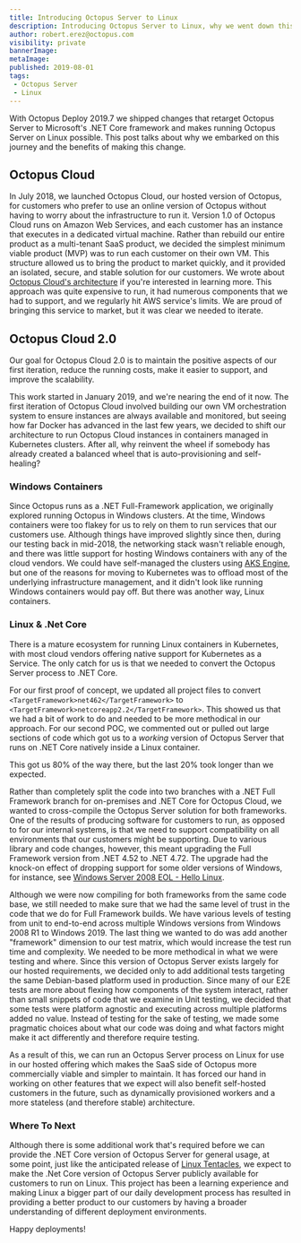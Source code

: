 ```yaml
---
title: Introducing Octopus Server to Linux
description: Introducing Octopus Server to Linux, why we went down this path and its benefits. 
author: robert.erez@octopus.com
visibility: private
bannerImage: 
metaImage: 
published: 2019-08-01
tags:
 - Octopus Server
 - Linux
---
```


With Octopus Deploy 2019.7 we shipped changes that retarget Octopus Server to Microsoft's .NET Core framework and makes running Octopus Server on Linux possible. This post talks about why we embarked on this journey and the benefits of making this change.

## Octopus Cloud

In July 2018, we launched Octopus Cloud, our hosted version of Octopus, for customers who prefer to use an online version of Octopus without having to worry about the infrastructure to run it. Version 1.0 of Octopus Cloud runs on Amazon Web Services, and each customer has an instance that executes in a dedicated virtual machine. Rather than rebuild our entire product as a multi-tenant SaaS product, we decided the simplest minimum viable product (MVP) was to run each customer on their own VM. This structure allowed us to bring the product to market quickly, and it provided an isolated, secure, and stable solution for our customers. We wrote about [Octopus Cloud's architecture](https://octopus.com/blog/building-the-octopus-cloud-in-aws) if you're interested in learning more. This approach was quite expensive to run, it had numerous components that we had to support, and we regularly hit AWS service's limits. We are proud of bringing this service to market, but it was clear we needed to iterate.

## Octopus Cloud 2.0

Our goal for Octopus Cloud 2.0 is to maintain the positive aspects of our first iteration, reduce the running costs, make it easier to support, and improve the scalability. 

This work started in January 2019, and we're nearing the end of it now. The first iteration of Octopus Cloud involved building our own VM orchestration system to ensure instances are always available and monitored, but seeing how far Docker has advanced in the last few years, we decided to shift our architecture to run Octopus Cloud instances in containers managed in Kubernetes clusters. After all, why reinvent the wheel if somebody has already created a balanced wheel that is auto-provisioning and self-healing?

### Windows Containers

Since Octopus runs as a .NET Full-Framework application, we originally explored running Octopus in Windows clusters. At the time, Windows containers were too flakey for us to rely on them to run services that our customers use. Although things have improved slightly since then, during our testing back in mid-2018, the networking stack wasn't reliable enough, and there was little support for hosting Windows containers with any of the cloud vendors. We could have self-managed the clusters using [AKS Engine](https://github.com/Azure/aks-engine), but one of the reasons for moving to Kubernetes was to offload most of the underlying infrastructure management, and it didn't look like running Windows containers would pay off. But there was another way, Linux containers.

### Linux & .Net Core

There is a mature ecosystem for running Linux containers in Kubernetes, with most cloud vendors offering native support for Kubernetes as a Service. The only catch for us is that we needed to convert the Octopus Server process to .NET Core.

For our first proof of concept, we updated all project files to convert `<TargetFramework>net462</TargetFramework>` to `<TargetFramework>netcoreapp2.2</TargetFramework>`. This showed us that we had a bit of work to do and needed to be more methodical in our approach. For our second POC, we commented out or pulled out large sections of code which got us to a _working_ version of Octopus Server that runs on .NET Core natively inside a Linux container. 

This got us 80% of the way there, but the last 20% took longer than we expected.

Rather than completely split the code into two branches with a .NET Full Framework branch for on-premises and .NET Core for Octopus Cloud, we wanted to cross-compile the Octopus Server solution for both frameworks. One of the results of producing software for customers to run, as opposed to for our internal systems, is that we need to support compatibility on all environments that our customers might be supporting. Due to various library and code changes, however, this meant upgrading the Full Framework version from .NET 4.52 to .NET 4.72. The upgrade had the knock-on effect of dropping support for some older versions of Windows, for instance, see [Windows Server 2008 EOL - Hello Linux](https://octopus.com/blog/windows-server-2008-eol-hello-linux). 

Although we were now compiling for both frameworks from the same code base, we still needed to make sure that we had the same level of trust in the code that we do for Full Framework builds. We have various levels of testing from unit to end-to-end across multiple Windows versions from Windows 2008 R1 to Windows 2019. The last thing we wanted to do was add another "framework" dimension to our test matrix, which would increase the test run time and complexity. We needed to be more methodical in what we were testing and where. Since this version of Octopus Server exists largely for our hosted requirements, we decided only to add additional tests targeting the same Debian-based platform used in production. Since many of our E2E tests are more about flexing how components of the system interact, rather than small snippets of code that we examine in Unit testing, we decided that some tests were platform agnostic and executing across multiple platforms added no value. Instead of testing for the sake of testing, we made some pragmatic choices about what our code was doing and what factors might make it act differently and therefore require testing.

As a result of this, we can run an Octopus Server process on Linux for use in our hosted offering which makes the SaaS side of Octopus more commercially viable and simpler to maintain. It has forced our hand in working on other features that we expect will also benefit self-hosted customers in the future, such as dynamically provisioned workers and a more stateless (and therefore stable) architecture.

### Where To Next

Although there is some additional work that's required before we can provide the .NET Core version of Octopus Server for general usage, at some point, just like the anticipated release of [Linux Tentacles](https://octopus.com/blog/tentacle-on-linux), we expect to make the .Net Core version of Octopus Server publicly available for customers to run on Linux. This project has been a learning experience and making Linux a bigger part of our daily development process has resulted in providing a better product to our customers by having a broader understanding of different deployment environments. 

Happy deployments!